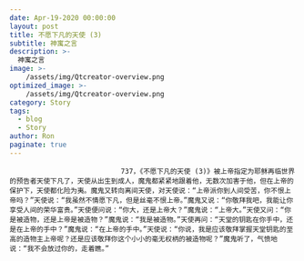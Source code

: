 ```yaml
---
date: Apr-19-2020 00:00:00
layout: post
title: 不愿下凡的天使 (3)
subtitle: 神寓之言
description: >-
  神寓之言
image: >-
    /assets/img/Qtcreator-overview.png
optimized_image: >-
    /assets/img/Qtcreator-overview.png
category: Story
tags:
  - blog
  - Story
author: Ron
paginate: true
---
```


							　　737，《不愿下凡的天使 (3)》被上帝指定为耶稣再临世界的预告者天使下凡了，天使从出生到成人，魔鬼都紧紧地跟着他，无数次加害于他，但在上帝的保护下，天使都化险为夷。魔鬼又转向离间天使，对天使说：“上帝派你到人间受苦，你不恨上帝吗？”天使说：“我虽然不情愿下凡，但是丝毫不恨上帝。”魔鬼又说：“你敬拜我吧，我能让你享受人间的荣华富贵。”天使便问说：“你大，还是上帝大？”魔鬼说：“上帝大。”天使又问：“你是被造物，还是上帝是被造物？”魔鬼说：“我是被造物。”天使再问：“天堂的钥匙在你手中，还是在上帝的手中？”魔鬼说：“在上帝的手中。”天使说：“你说，我是应该敬拜掌握天堂钥匙的至高的造物主上帝呢？还是应该敬拜你这个小小的毫无权柄的被造物呢？”魔鬼听了，气愤地说：“我不会放过你的，走着瞧。”
							
							
						